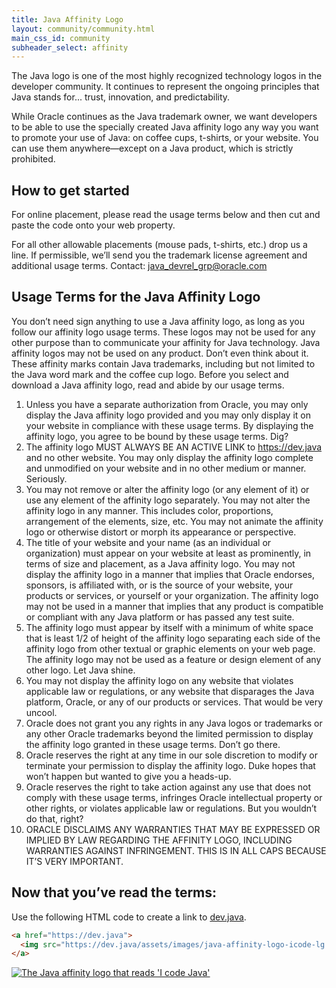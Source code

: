 ```yaml
---
title: Java Affinity Logo
layout: community/community.html
main_css_id: community
subheader_select: affinity
---
```


The Java logo is one of the most highly recognized technology logos in the developer community. It continues to represent the ongoing principles that Java stands for... trust, innovation, and predictability.

While Oracle continues as the Java trademark owner, we want developers to be able to use the specially created Java affinity logo any way you want to promote your use of Java: on coffee cups, t-shirts, or your website. You can use them anywhere—except on a Java product, which is strictly prohibited.

## How to get started

For online placement, please read the usage terms below and then cut and paste the code onto your web property.

For all other allowable placements (mouse pads, t-shirts, etc.) drop us a line. If permissible, we’ll send you the trademark license agreement and additional usage terms. Contact: [java_devrel_grp@oracle.com](mailto:java_devrel_grp@oracle.com)


## Usage Terms for the Java Affinity Logo

You don’t need sign anything to use a Java affinity logo, as long as you follow our affinity logo usage terms. These logos may not be used for any other purpose than to communicate your affinity for Java technology. Java affinity logos may not be used on any product. Don’t even think about it. These affinity marks contain Java trademarks, including but not limited to the Java word mark and the coffee cup logo.
Before you select and download a Java affinity logo, read and abide by our usage terms.

1.	Unless you have a separate authorization from Oracle, you may only display the Java affinity logo provided and you may only display it on your website in compliance with these usage terms. By displaying the affinity logo, you agree to be bound by these usage terms. Dig?
2.	The affinity logo MUST ALWAYS BE AN ACTIVE LINK to https://dev.java and no other website. You may only display the affinity logo complete and unmodified on your website and in no other medium or manner. Seriously.
3.	You may not remove or alter the affinity logo (or any element of it) or use any element of the affinity logo separately. You may not alter the affinity logo in any manner. This includes color, proportions, arrangement of the elements, size, etc. You may not animate the affinity logo or otherwise distort or morph its appearance or perspective.
4.	The title of your website and your name (as an individual or organization) must appear on your website at least as prominently, in terms of size and placement, as a Java affinity logo. You may not display the affinity logo in a manner that implies that Oracle endorses, sponsors, is affiliated with, or is the source of your website, your products or services, or yourself or your organization. The affinity logo may not be used in a manner that implies that any product is compatible or compliant with any Java platform or has passed any test suite.
5.	The affinity logo must appear by itself with a minimum of white space that is least 1/2 of height of the affinity logo separating each side of the affinity logo from other textual or graphic elements on your web page. The affinity logo may not be used as a feature or design element of any other logo. Let Java shine.
6.	You may not display the affinity logo on any website that violates applicable law or regulations, or any website that disparages the Java platform, Oracle, or any of our products or services. That would be very uncool.
7.	Oracle does not grant you any rights in any Java logos or trademarks or any other Oracle trademarks beyond the limited permission to display the affinity logo granted in these usage terms. Don’t go there.
8.	Oracle reserves the right at any time in our sole discretion to modify or terminate your permission to display the affinity logo. Duke hopes that won’t happen but wanted to give you a heads-up.
9.	Oracle reserves the right to take action against any use that does not comply with these usage terms, infringes Oracle intellectual property or other rights, or violates applicable law or regulations. But you wouldn’t do that, right?
10.	ORACLE DISCLAIMS ANY WARRANTIES THAT MAY BE EXPRESSED OR IMPLIED BY LAW REGARDING THE AFFINITY LOGO, INCLUDING WARRANTIES AGAINST INFRINGEMENT. THIS IS IN ALL CAPS BECAUSE IT’S VERY IMPORTANT.

## Now that you’ve read the terms:

Use the following HTML code to create a link to [dev.java](https://dev.java).

```html
<a href="https://dev.java">
  <img src="https://dev.java/assets/images/java-affinity-logo-icode-lg.png" />
</a>
``` 

<a href="https://dev.java" aria-label="Go to the dev.java home page">
    <img src="/assets/images/java-affinity-logo-icode-lg.png"
         alt="The Java affinity logo that reads 'I code Java'"/>
</a>
